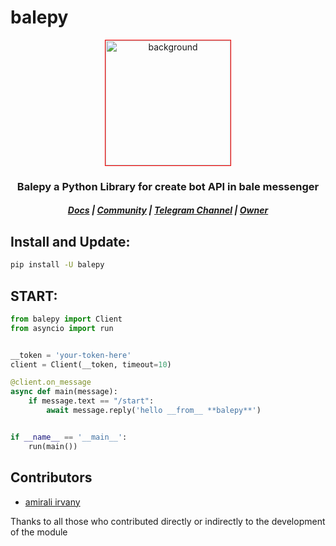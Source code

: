 # balepy

<p align=center>
<img src="https://s8.uupload.ir/files/balethon_uvi2_esnh.png" style="width: 200px; height: 200px; border: 1px solid red;" align=center alt="background">
</p>
<h3 align="center"> Balepy a Python Library for create bot API in bale messenger  <br> <h5 align=center> <a href="https://balepy.github.io"> Docs</a> | <a href="https://t.me/TheLinuxGP">Community</a> | <a href="https://t.me/TheCommit">Telegram Channel</a> | <a href="https://github.com/OnlyRad">Owner</a></h5></h3>


## Install and Update:
```bash
pip install -U balepy
```

## START:
```python
from balepy import Client
from asyncio import run


__token = 'your-token-here'
client = Client(__token, timeout=10)

@client.on_message
async def main(message):
    if message.text == "/start":
        await message.reply('hello __from__ **balepy**')


if __name__ == '__main__':
    run(main())
```

## Contributors
- [amirali irvany](https://github.com/irvanyamirali)

Thanks to all those who contributed directly or indirectly to the development of the module
